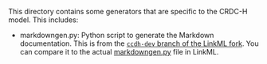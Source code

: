 This directory contains some generators that are specific to
the CRDC-H model. This includes:

- markdowngen.py: Python script to generate the Markdown documentation.
  This is from the [`ccdh-dev` branch of the LinkML fork]. You can compare
  it to the actual [markdowngen.py] file in LinkML.

[`ccdh-dev` branch of the LinkML fork]: https://github.com/cancerDHC/linkml/blob/a1b81c7bbedfdee659c7c2e99810b08f18ee4fa6/linkml/generators/markdowngen.py
[markdowngen.py]: https://github.com/linkml/linkml/blob/0f59fc520014d81e470dab6994561dbd0bb3d508/linkml/generators/markdowngen.py
